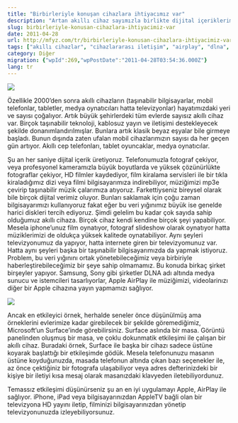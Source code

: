 ```yaml
---
title: "Birbirleriyle konuşan cihazlara ihtiyacımız var"
description: "Artan akıllı cihaz sayımızla birlikte dijital içeriklerimizi yönetmek ve cihazlar arası iletişim kurmak için AirPlay, DLNA ve Microsoft Surface gibi teknolojilere olan ihtiyacımızı inceliyoruz."
slug: birbirleriyle-konusan-cihazlara-ihtiyacimiz-var
date: 2011-04-28
url: http://mfyz.com/tr/birbirleriyle-konusan-cihazlara-ihtiyacimiz-var/
tags: ["akıllı cihazlar", "cihazlararası iletişim", "airplay", "dlna", "microsoft surface", "teknoloji"]
category: Diğer
migration: {"wpId":269,"wpPostDate":"2011-04-28T03:54:36.000Z"}
lang: tr
---
```


![](/images/archive/tr/2011/04/airplay.jpg)

Özellikle 2000’den sonra akıllı cihazların (taşınabilir bilgisayarlar, mobil telefonlar, tabletler, medya oynatıcıları hatta televizyonlar) hayatımızdaki yeri ve sayısı çoğalıyor. Artık büyük şehirlerdeki tüm evlerde sayısız akıllı cihaz var. Birçok taşınabilir teknoloji, kablosuz yayın ve iletişimi destekleyecek şekilde donanımlandırılmışlar. Bunlara artık klasik beyaz eşyalar bile girmeye başladı. Bunun dışında zaten ufalan mobil cihazlarımızın sayısı da her geçen gün artıyor. Akıllı cep telefonları, tablet oyuncaklar, medya oynatıcılar.

Şu an her saniye dijital içerik üretiyoruz. Telefonumuzla fotograf çekiyor, veya profesyonel kameramızla büyük boyutlarda ve yüksek çözünürlükte fotograflar çekiyor, HD filmler kaydediyor, film kiralama servisleri ile bir tıkla kiraladığımız dizi veya filmi bilgisayarımıza indirebiliyor, müziğimizi mp3e çevirip taşınabilir müzik çalarımıza atıyoruz. Farkettiyseniz bireysel olarak bile birçok dijital verimiz oluyor. Bunları saklamak için çoğu zaman bilgisayarımızı kullanıyoruz fakat eğer bu veri yığınımız büyük ise genelde harici diskleri tercih ediyoruz. Şimdi gelelim bu kadar çok sayıda sahip olduğumuz akıllı cihaza. Birçok cihaz kendi kendine birçok şeyi yapabiliyor. Mesela iphone’unuz film oynatıyor, fotograf slideshow olarak oynatıyor hatta müziklerimizi de oldukça yüksek kalitede oynatabiliyor. Aynı şeyleri televizyonumuz da yapıyor, hatta internete giren bir televizyomunuz var. Hatta aynı şeyleri başka bir taşınabilir bilgisayarımızda da yapmak istiyoruz. Problem, bu veri yığınını ortak yönetebileceğimiz veya birbiriyle haberleştirebileceğimiz bir şeye sahip olmamamız. Bu konuda birkaç şirket birşeyler yapıyor. Samsung, Sony gibi şirketler DLNA adı altında medya sunucu ve istemcileri tasarlıyorlar, Apple AirPlay ile müziğimizi, videolarinızı diğer bir Apple cihazına yayın yapmamızı sağlıyor.

![](/images/archive/tr/2011/04/surface.jpg)

Ancak en etkileyici örnek, herhalde seneler önce düşünülmüş ama örneklerini evlerimize kadar girebilecek bir şekilde göremediğimiz, Microsoft’un Surface’inde görebilirsiniz. Surface aslında bir masa. Görüntü panelinden oluşmuş bir masa, ve çoklu dokunmatik etkileşimi ile çalışan bir akıllı cihaz. Buradaki örnek, Surface ile başka bir cihazı sadece üstüne koyarak başlattığı bir etkileşimde gödük. Mesela telefonunuzu masanın üstüne koyduğunuzda, masada telefonun altında çıkan bazı seçenekler ile, az önce çektiğiniz bir fotografa ulaşabiliyor veya adres defterinizdeki bir kişiye bir iletiyi kısa mesaj olarak masanızdaki klavyeden iletebiliyordunuz.

Temassız etkileşimi düşünürseniz şu an en iyi uygulamayı Apple, AirPlay ile sağlıyor. iPhone, iPad veya bilgisayarınızdan AppleTV bağli olan bir televizyona HD yayını iletip, filminizi bilgisayarınızdan yönetip televizyonunuzda izleyebiliyorsunuz.